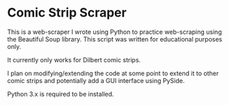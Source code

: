 # Comic Strip Scraper
This is a web-scraper I wrote using Python to practice web-scraping using the Beautiful Soup library. This script was written for educational purposes only.

It currently only works for Dilbert comic strips.

I plan on modifying/extending the code at some point to extend it to other comic strips and potentially add a GUI interface using PySide.

Python 3.x is required to be installed.
